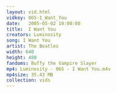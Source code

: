 ```yaml
---
layout: vid.html
vidkey: 065-I_Want_You
date:   2005-05-02 10:00:00
title:  I Want You
creators: Luminosity
song: I Want You
artist: The Beatles
width: 640
height: 480
fandoms: Buffy the Vampire Slayer
mp4: Luminosity - 065 - I Want You.m4v
mp4size: 35.43 MB
collection: vids
---
```


  <div>
  
  </div>
  